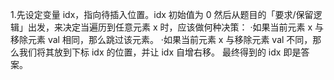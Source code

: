 1.先设定变量 idx，指向待插入位置。idx 初始值为 0
然后从题目的「要求/保留逻辑」出发，来决定当遍历到任意元素 x 时，应该做何种决策：
    ·如果当前元素 x 与移除元素 val 相同，那么跳过该元素。
    ·如果当前元素 x 与移除元素 val 不同，那么我们将其放到下标 idx 的位置，并让 idx 自增右移。
最终得到的 idx 即是答案。